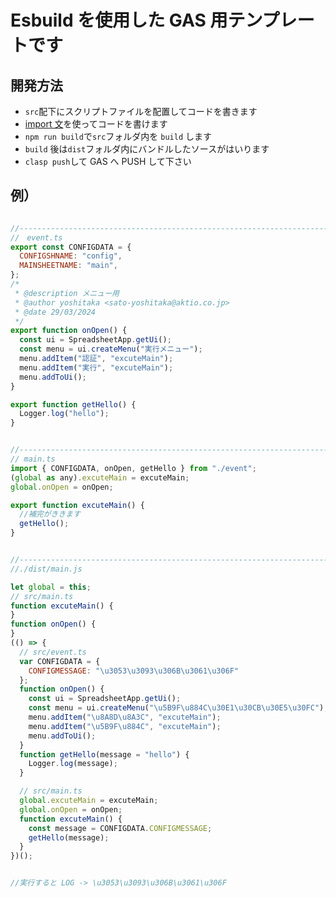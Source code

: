 # Esbuild を使用した GAS 用テンプレートです

## 開発方法

- `src`配下にスクリプトファイルを配置してコードを書きます
- [import 文](https://developer.mozilla.org/ja/docs/Web/JavaScript/Reference/Statements/import "MDN")を使ってコードを書けます
- `npm run build`で`src`フォルダ内を `build` します
- `build` 後は`dist`フォルダ内にバンドルしたソースがはいります
- `clasp push`して GAS へ PUSH して下さい

## 例）

```js

//----------------------------------------------------------------------
//　event.ts
export const CONFIGDATA = {
  CONFIGSHNAME: "config",
  MAINSHEETNAME: "main",
};
/*
 * @description メニュー用
 * @author yoshitaka <sato-yoshitaka@aktio.co.jp>
 * @date 29/03/2024
 */
export function onOpen() {
  const ui = SpreadsheetApp.getUi();
  const menu = ui.createMenu("実行メニュー");
  menu.addItem("認証", "excuteMain");
  menu.addItem("実行", "excuteMain");
  menu.addToUi();
}

export function getHello() {
  Logger.log("hello");
}


//----------------------------------------------------------------------
// main.ts
import { CONFIGDATA, onOpen, getHello } from "./event";
(global as any).excuteMain = excuteMain;
global.onOpen = onOpen;

export function excuteMain() {
  //補完がききます
  getHello();
}


//----------------------------------------------------------------------
//./dist/main.js

let global = this;
// src/main.ts
function excuteMain() {
}
function onOpen() {
}
(() => {
  // src/event.ts
  var CONFIGDATA = {
    CONFIGMESSAGE: "\u3053\u3093\u306B\u3061\u306F"
  };
  function onOpen() {
    const ui = SpreadsheetApp.getUi();
    const menu = ui.createMenu("\u5B9F\u884C\u30E1\u30CB\u30E5\u30FC");
    menu.addItem("\u8A8D\u8A3C", "excuteMain");
    menu.addItem("\u5B9F\u884C", "excuteMain");
    menu.addToUi();
  }
  function getHello(message = "hello") {
    Logger.log(message);
  }

  // src/main.ts
  global.excuteMain = excuteMain;
  global.onOpen = onOpen;
  function excuteMain() {
    const message = CONFIGDATA.CONFIGMESSAGE;
    getHello(message);
  }
})();


//実行すると LOG -> \u3053\u3093\u306B\u3061\u306F
```
